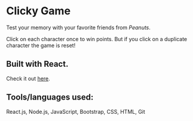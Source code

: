 #  Clicky Game

Test your memory with your favorite friends from *Peanuts*.

Click on each character once to win points. But if you click on a duplicate character the game is reset!


## Built with React. 

Check it out [here](https://Celia-Ho.github.io/Clicky-Game/).


## Tools/languages used:  

React.js, Node.js, JavaScript, Bootstrap, CSS, HTML, Git


